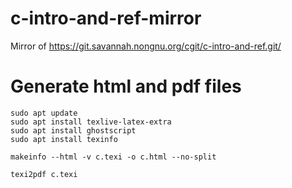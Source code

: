 # c-intro-and-ref-mirror
Mirror of https://git.savannah.nongnu.org/cgit/c-intro-and-ref.git/

# Generate html and pdf files
```
sudo apt update
sudo apt install texlive-latex-extra
sudo apt install ghostscript
sudo apt install texinfo

makeinfo --html -v c.texi -o c.html --no-split

texi2pdf c.texi
```
